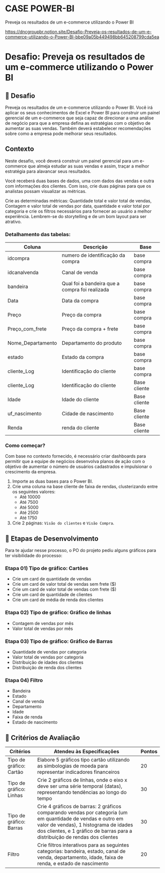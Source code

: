# CASE POWER-BI
Preveja os resultados de um e-commerce utilizando o Power BI

https://dncgroupbr.notion.site/Desafio-Preveja-os-resultados-de-um-e-commerce-utilizando-o-Power-BI-bbe09a05b449498bb645208799cda5ea

# Desafio: Preveja os resultados de um e-commerce utilizando o Power BI

## 🚀 Desafio

Preveja os resultados de um e-commerce utilizando o Power BI. Você irá aplicar os seus conhecimentos de Excel e Power BI para construir um painel gerencial de um e-commerce que seja capaz de direcionar a uma análise de negócio para que a empresa defina as estratégias com o objetivo de aumentar as suas vendas. Também deverá estabelecer recomendações sobre como a empresa pode melhorar seus resultados.

## Contexto

Neste desafio, você deverá construir um painel gerencial para um e-commerce que almeja estudar as suas vendas e assim, traçar a melhor estratégia para alavancar seus resultados.

Você receberá duas bases de dados, uma com dados das vendas e outra com informações dos clientes. Com isso, crie duas páginas para que os analistas possam visualizar as métricas.

Crie as determinadas métricas: Quantidade total e valor total de vendas, Contagem e valor total de vendas por data, quantidade e valor total por categoria e crie os filtros necessários para fornecer ao usuário a melhor experiência. Lembrem-se do storytelling e de um bom layout para ser atrativo.

### Detalhamento das tabelas:

| Coluna | Descrição | Base |
| --- | --- | --- |
| idcompra | numero de identificação da compra | base compra |
| idcanalvenda | Canal de venda | base compra |
| bandeira | Qual foi a bandeira que a compra foi realizada | base compra |
| Data | Data da compra | base compra |
| Preço | Preço da compra | base compra |
| Preço_com_frete | Preço da compra + frete | base compra |
| Nome_Departamento | Departamento do produto | base compra |
| estado | Estado da compra | base compra |
| cliente_Log | Identificação do cliente | base compra |
| cliente_Log | Identificação do cliente | Base cliente |
| Idade | Idade do cliente | Base cliente |
| uf_nascimento | Cidade de nascimento | Base cliente |
| Renda | renda do cliente | Base cliente |

### Como começar?

Com base no contexto fornecido, é necessário criar dashboards para permitir que a equipe de negócios desenvolva planos de ação com o objetivo de aumentar o número de usuários cadastrados e impulsionar o crescimento da empresa.

1.  Importe as duas bases para o Power BI.
2.  Crie uma coluna na base cliente de faixa de rendas, clusterizando entre os seguintes valores:
    -   Até 10000
    -   Até 7500
    -   Até 5000
    -   Até 2500
    -   Até 1750
3.  Crie 2 páginas: `Visão do clientes` e `Visão Compra`.

## 🎯 Etapas de Desenvolvimento

Para te ajudar nesse processo, o PO do projeto pediu alguns gráficos para ter visibilidade do processo:

### Etapa 01) Tipo de gráfico: Cartões

-   Crie um card de quantidade de vendas
-   Crie um card de valor total de vendas sem frete ($)
-   Crie um card de valor total de vendas com frete ($)
-   Crie um card de quantidade de clientes
-   Crie um card de média de renda dos clientes

### Etapa 02) Tipo de gráfico: Gráfico de linhas

-   Contagem de vendas por mês
-   Valor total de vendas por mês

### Etapa 03) Tipo de gráfico: Gráfico de Barras

-   Quantidade de vendas por categoria
-   Valor total de vendas por categoria
-   Distribuição de idades dos clientes
-   Distribuição de renda dos clientes

### Etapa 04) Filtro

-   Bandeira
-   Estado
-   Canal de venda
-   Departamento
-   Idade
-   Faixa de renda
-   Estado de nascimento

## 📝 Critérios de Avaliação

| Critérios | Atendeu às Especificações | Pontos |
| --- | --- | --- |
| Tipo de gráfico: Cartão | Elabore 5 gráficos tipo cartão utilizando as simbologias de moeda para representar indicadores financeiros | 20 |
| Tipo de gráfico: Linhas | Crie 2 gráficos de linhas, onde o eixo x deve ser uma série temporal (datas), representando tendências ao longo do tempo | 30 |
| Tipo de gráfico: Barras | Crie 4 gráficos de barras: 2 gráficos comparando vendas por categoria (um em quantidade de vendas e outro em valor de vendas), 1 histograma de idades dos clientes, e 1 gráfico de barras para a distribuição de rendas dos clientes | 30 |
| Filtro | Crie filtros interativos para as seguintes categorias: bandeira, estado, canal de venda, departamento, idade, faixa de renda, e estado de nascimento | 20 |
